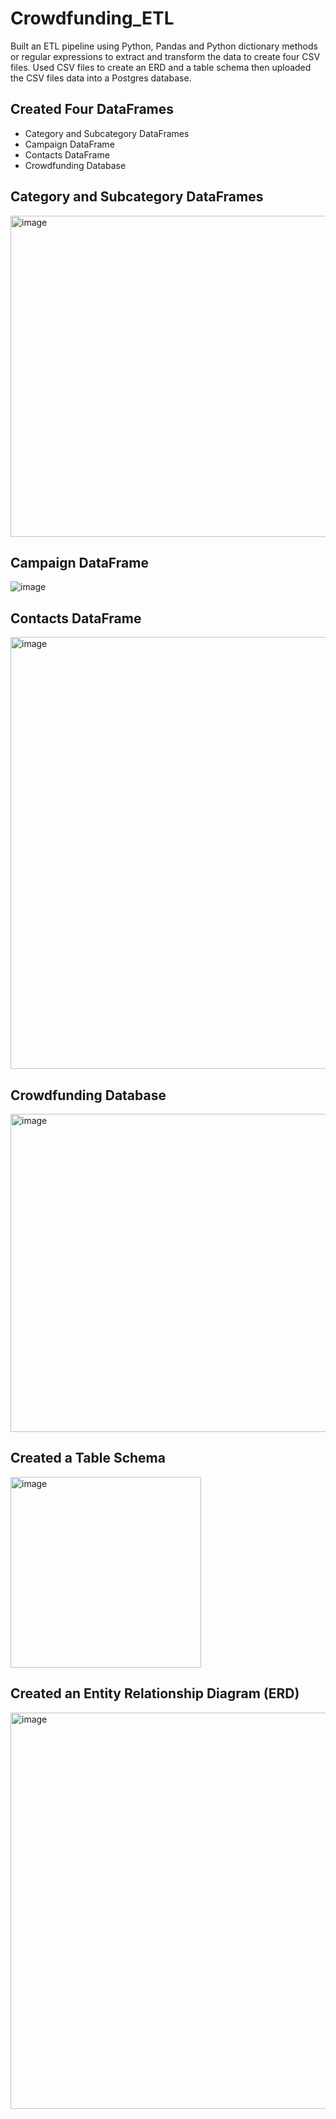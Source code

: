 # Crowdfunding_ETL

Built an ETL pipeline using Python, Pandas and Python dictionary methods or regular expressions to extract and transform the data to create four CSV files. Used CSV files to create an ERD and a table schema then uploaded the CSV files data into a Postgres database.

## Created Four DataFrames
* Category and Subcategory DataFrames
* Campaign DataFrame
* Contacts DataFrame
* Crowdfunding Database


## Category and Subcategory DataFrames

<img width="514" alt="image" src="https://user-images.githubusercontent.com/115186079/225809677-a8ef4612-6af9-4410-9e75-ea07b8e086dd.png">


## Campaign DataFrame

![image](https://user-images.githubusercontent.com/115186079/225810829-a9b64dd7-b37f-4b3f-a2d2-a3639933672d.png)


## Contacts DataFrame

<img width="691" alt="image" src="https://user-images.githubusercontent.com/115186079/225811209-b94466c3-0051-405d-93b3-546a6846e0c3.png">


## Crowdfunding Database

<img width="509" alt="image" src="https://user-images.githubusercontent.com/115186079/225812055-7caf10cc-b72f-43aa-8986-bfdc23860bca.png">



## Created a Table Schema

<img width="305" alt="image" src="https://user-images.githubusercontent.com/115186079/225812637-3e6987f0-a635-4bd1-b140-3661170f3f7a.png">


## Created an Entity Relationship Diagram (ERD)

<img width="634" alt="image" src="https://user-images.githubusercontent.com/115186079/225811828-a82a67ad-b2d6-402f-ba9b-cda36a4b8328.png">

